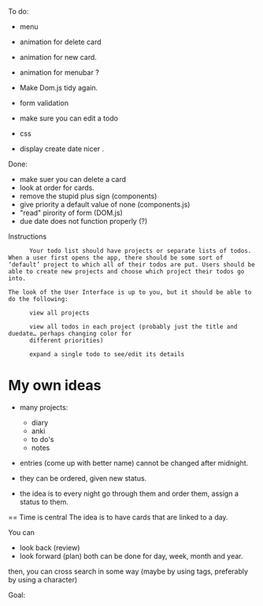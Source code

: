 To do:

- menu

- animation for delete card
- animation for new card.
- animation for menubar ?
- Make Dom.js tidy again.
- form validation

- make sure you can edit a todo

- css
- display create date nicer .

Done:

- make suer you can delete a card
- look at order for cards.
- remove the stupid plus sign (components)
- give priority a default value of none (components.js)
- "read" pirority of form (DOM.js)
- due date does not function properly (?)

Instructions

          Your todo list should have projects or separate lists of todos. When a user first opens the app, there should be some sort of ‘default’ project to which all of their todos are put. Users should be able to create new projects and choose which project their todos go into.

    The look of the User Interface is up to you, but it should be able to do the following:

          view all projects

          view all todos in each project (probably just the title and duedate… perhaps changing color for
          different priorities)

          expand a single todo to see/edit its details

# My own ideas

- many projects:

  - diary
  - anki
  - to do's
  - notes

- entries (come up with better name) cannot be changed after midnight.
- they can be ordered, given new status.
- the idea is to every night go through them and order them, assign a status to them.

==
Time is central
The idea is to have cards that are linked to a day.

You can

- look back (review)
- look forward (plan)
  both can be done for day, week, month and year.

then, you can cross search in some way (maybe by using tags, preferably by using a character)

Goal:
